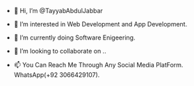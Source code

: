 - 👋 Hi, I’m @TayyabAbdulJabbar

- 👀 I’m interested in Web Development and App Development.
- 🌱 I’m currently doing Software Enigeering.
- 💞️ I’m looking to collaborate on ..
- 📫 You Can Reach Me Through Any Social Media PlatForm.
WhatsApp(+92 3066429107).

<!---
TayyabAbdulJabbar/TayyabAbdulJabbar is a ✨ special ✨ repository because its `README.md` (this file) appears on your GitHub profile.
You can click the Preview link to take a look at your changes.
--->
